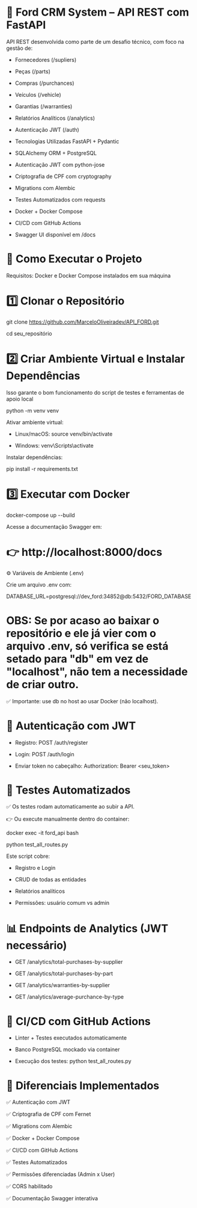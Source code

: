 # 🚗 Ford CRM System – API REST com FastAPI
API REST desenvolvida como parte de um desafio técnico, com foco na gestão de:

* Fornecedores (/supliers)

* Peças (/parts)

* Compras (/purchances)

* Veículos (/vehicle)

* Garantias (/warranties)

* Relatórios Analíticos (/analytics)

* Autenticação JWT (/auth)

* Tecnologias Utilizadas
FastAPI + Pydantic

* SQLAlchemy ORM + PostgreSQL

* Autenticação JWT com python-jose

* Criptografia de CPF com cryptography

* Migrations com Alembic

* Testes Automatizados com requests

* Docker + Docker Compose

* CI/CD com GitHub Actions

* Swagger UI disponível em /docs

# 🚀 Como Executar o Projeto
Requisitos: Docker e Docker Compose instalados em sua máquina

# 1️⃣ Clonar o Repositório
git clone https://github.com/MarceloOliveiradev/API_FORD.git

cd seu_repositório

# 2️⃣ Criar Ambiente Virtual e Instalar Dependências
Isso garante o bom funcionamento do script de testes e ferramentas de apoio local

python -m venv venv

Ativar ambiente virtual:

* Linux/macOS:
  source venv/bin/activate

* Windows:
  venv\Scripts\activate
  
Instalar dependências:

pip install -r requirements.txt

# 3️⃣ Executar com Docker

docker-compose up --build

Acesse a documentação Swagger em:
# 👉 http://localhost:8000/docs

⚙️ Variáveis de Ambiente (.env)

Crie um arquivo .env com:

DATABASE_URL=postgresql://dev_ford:34852@db:5432/FORD_DATABASE

# OBS: Se por acaso ao baixar o repositório e ele já vier com o arquivo .env, só verifica se está setado para "db" em vez de "localhost", não tem a necessidade de criar outro.

✅ Importante: use db no host ao usar Docker (não localhost).

# 🔐 Autenticação com JWT

* Registro: POST /auth/register

* Login: POST /auth/login

* Enviar token no cabeçalho:
   Authorization: Bearer <seu_token>

# 🧪 Testes Automatizados

✅ Os testes rodam automaticamente ao subir a API.

👉 Ou execute manualmente dentro do container:

docker exec -it ford_api bash

python test_all_routes.py

Este script cobre:

* Registro e Login

* CRUD de todas as entidades

* Relatórios analíticos

* Permissões: usuário comum vs admin

# 📊 Endpoints de Analytics (JWT necessário)

* GET /analytics/total-purchases-by-supplier

* GET /analytics/total-purchases-by-part

* GET /analytics/warranties-by-supplier

* GET /analytics/average-purchance-by-type

# 🚀 CI/CD com GitHub Actions

* Linter + Testes executados automaticamente

* Banco PostgreSQL mockado via container

* Execução dos testes: python test_all_routes.py

# 🌟 Diferenciais Implementados

✅ Autenticação com JWT

✅ Criptografia de CPF com Fernet

✅ Migrations com Alembic

✅ Docker + Docker Compose

✅ CI/CD com GitHub Actions

✅ Testes Automatizados

✅ Permissões diferenciadas (Admin x User)

✅ CORS habilitado

✅ Documentação Swagger interativa




